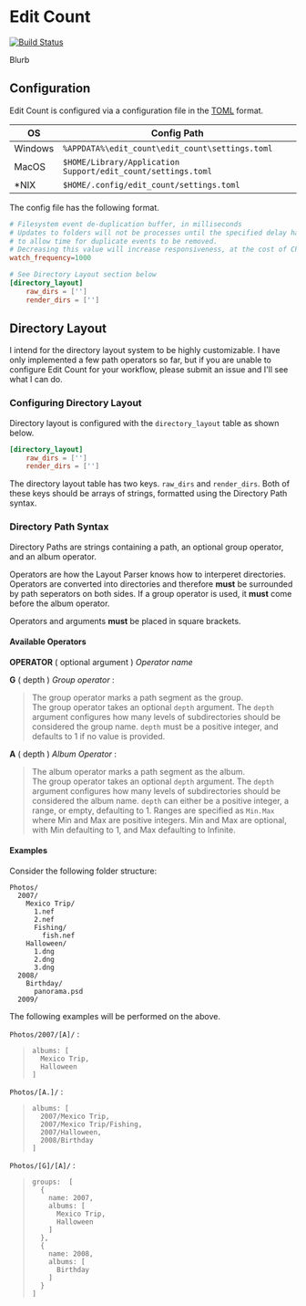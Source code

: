 # Edit Count

[![Build Status](https://travis-ci.com/eloc3147/edit_count.svg?branch=master)](https://travis-ci.com/eloc3147/edit_count)

Blurb

## Configuration

Edit Count is configured via a configuration file in the [TOML](https://github.com/toml-lang/toml) format.

|      OS | Config Path                                                  |
| ------- | ------------------------------------------------------------ |
| Windows | `%APPDATA%\edit_count\edit_count\settings.toml`        |
| MacOS   | `$HOME/Library/Application Support/edit_count/settings.toml` |
| *NIX    | `$HOME/.config/edit_count/settings.toml`                     |

The config file has the following format.

```TOML
# Filesystem event de-duplication buffer, in milliseconds
# Updates to folders will not be processes until the specified delay has passed
# to allow time for duplicate events to be removed.
# Decreasing this value will increase responsiveness, at the cost of CPU usage
watch_frequency=1000

# See Directory Layout section below
[directory_layout]
    raw_dirs = ['']
    render_dirs = ['']
```

## Directory Layout

I intend for the directory layout system to be highly customizable.
I have only implemented a few path operators so far, but if you are unable to configure Edit Count for your workflow, please submit an issue and I'll see what I can do.

### Configuring Directory Layout

Directory layout is configured with the `directory_layout` table as shown below.

```TOML
[directory_layout]
    raw_dirs = ['']
    render_dirs = ['']
```

The directory layout table has two keys. `raw_dirs` and `render_dirs`.
Both of these keys should be arrays of strings, formatted using the Directory Path syntax.

### Directory Path Syntax

Directory Paths are strings containing a path, an optional group operator, and an album operator.

Operators are how the Layout Parser knows how to interperet directories.
Operators are converted into directories and therefore **must** be surrounded by path seperators on both sides.
If a group operator is used, it **must** come before the album operator.

Operators and arguments **must** be placed in square brackets.

#### Available Operators

**OPERATOR** ( optional argument ) *Operator name*

**G** ( depth ) *Group operator* :
> The group operator marks a path segment as the group.  
> The group operator takes an optional `depth` argument.
> The `depth` argument configures how many levels of subdirectories should be considered the group name.
> `depth` must be a positive integer, and defaults to 1 if no value is provided.

**A** ( depth ) *Album Operator* :
> The album operator marks a path segment as the album.  
> The group operator takes an optional `depth` argument.
> The `depth` argument configures how many levels of subdirectories should be considered the album name.
> `depth` can either be a positive integer, a range, or empty, defaulting to 1.
> Ranges are specified as `Min.Max` where Min and Max are positive integers.
> Min and Max are optional, with Min defaulting to 1, and Max defaulting to Infinite.

#### Examples

Consider the following folder structure:

```
Photos/
  2007/
    Mexico Trip/
      1.nef
      2.nef
      Fishing/
        fish.nef
    Halloween/
      1.dng
      2.dng
      3.dng
  2008/
    Birthday/
      panorama.psd
  2009/
```

The following examples will be performed on the above.

`Photos/2007/[A]/` :
> ```
> albums: [
>   Mexico Trip,
>   Halloween
> ]
> ```

`Photos/[A.]/` :
> ```
> albums: [
>   2007/Mexico Trip,
>   2007/Mexico Trip/Fishing,
>   2007/Halloween,
>   2008/Birthday
> ]
> ```

`Photos/[G]/[A]/` :
> ```
> groups:  [
>   {
>     name: 2007,
>     albums: [
>       Mexico Trip,
>       Halloween
>     ]
>   },
>   {
>     name: 2008,
>     albums: [
>       Birthday
>     ]
>   }
> ]
> ```
